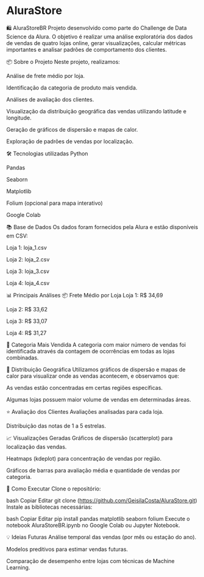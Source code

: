 # AluraStore
🛍️ AluraStoreBR
Projeto desenvolvido como parte do Challenge de Data Science da Alura.
O objetivo é realizar uma análise exploratória dos dados de vendas de quatro lojas online, gerar visualizações, calcular métricas importantes e analisar padrões de comportamento dos clientes.

📦 Sobre o Projeto
Neste projeto, realizamos:

Análise de frete médio por loja.

Identificação da categoria de produto mais vendida.

Análises de avaliação dos clientes.

Visualização da distribuição geográfica das vendas utilizando latitude e longitude.

Geração de gráficos de dispersão e mapas de calor.

Exploração de padrões de vendas por localização.

🛠️ Tecnologias utilizadas
Python

Pandas

Seaborn

Matplotlib

Folium (opcional para mapa interativo)

Google Colab

📚 Base de Dados
Os dados foram fornecidos pela Alura e estão disponíveis em CSV:

Loja 1: loja_1.csv

Loja 2: loja_2.csv

Loja 3: loja_3.csv

Loja 4: loja_4.csv

📊 Principais Análises
📦 Frete Médio por Loja
Loja 1: R$ 34,69

Loja 2: R$ 33,62

Loja 3: R$ 33,07

Loja 4: R$ 31,27

🛒 Categoria Mais Vendida
A categoria com maior número de vendas foi identificada através da contagem de ocorrências em todas as lojas combinadas.

📍 Distribuição Geográfica
Utilizamos gráficos de dispersão e mapas de calor para visualizar onde as vendas acontecem, e observamos que:

As vendas estão concentradas em certas regiões específicas.

Algumas lojas possuem maior volume de vendas em determinadas áreas.

⭐ Avaliação dos Clientes
Avaliações analisadas para cada loja.

Distribuição das notas de 1 a 5 estrelas.

📈 Visualizações Geradas
Gráficos de dispersão (scatterplot) para localização das vendas.

Heatmaps (kdeplot) para concentração de vendas por região.

Gráficos de barras para avaliação média e quantidade de vendas por categoria.

🚀 Como Executar
Clone o repositório:

bash
Copiar
Editar
git clone (https://github.com/GeisilaCosta/AluraStore.git)
Instale as bibliotecas necessárias:

bash
Copiar
Editar
pip install pandas matplotlib seaborn folium
Execute o notebook AluraStoreBR.ipynb no Google Colab ou Jupyter Notebook.

💡 Ideias Futuras
Análise temporal das vendas (por mês ou estação do ano).

Modelos preditivos para estimar vendas futuras.

Comparação de desempenho entre lojas com técnicas de Machine Learning.
